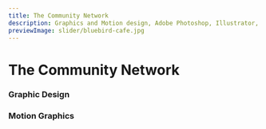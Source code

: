 ```yaml
---
title: The Community Network
description: Graphics and Motion design, Adobe Photoshop, Illustrator, Affer Effects
previewImage: slider/bluebird-cafe.jpg
---
```


# The Community Network

### Graphic Design

<dynamic-image filename="comnet/bluebird-cafe.jpg" width="600px"></dynamic-image>
<dynamic-image filename="comnet/canadian-tire.png"></dynamic-image>
<dynamic-image filename="comnet/furniture.png"></dynamic-image>
<dynamic-image filename="comnet/sgscompuwave.jpg"></dynamic-image>
<dynamic-image filename="comnet/logo.jpg"></dynamic-image>

### Motion Graphics





